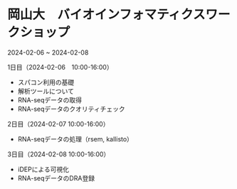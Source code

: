 # 岡山大　バイオインフォマティクスワークショップ
2024-02-06 ~ 2024-02-08

1日目（2024-02-06　10:00-16:00）

- スパコン利用の基礎
- 解析ツールについて
- RNA-seqデータの取得
- RNA-seqデータのクオリティチェック

2日目（2024-02-07 10:00-16:00）

- RNA-seqデータの処理（rsem, kallisto）

3日目（2024-02-08 10:00-16:00）

- iDEPによる可視化
- RNA-seqデータのDRA登録



